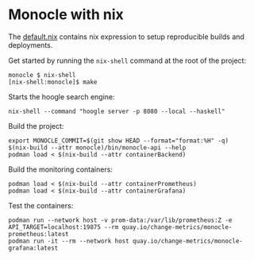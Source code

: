 Monocle with nix
================

The [default.nix](./default.nix) contains nix expression to setup
reproducible builds and deployments.

Get started by running the `nix-shell` command at the root of the project:

```ShellSession
monocle $ nix-shell
[nix-shell:monocle]$ make
```

Starts the hoogle search engine:

```ShellSession
nix-shell --command "hoogle server -p 8080 --local --haskell"
```

Build the project:

```
export MONOCLE_COMMIT=$(git show HEAD --format="format:%H" -q)
$(nix-build --attr monocle)/bin/monocle-api --help
podman load < $(nix-build --attr containerBackend)
```

Build the monitoring containers:

```ShellSession
podman load < $(nix-build --attr containerPrometheus)
podman load < $(nix-build --attr containerGrafana)
```

Test the containers:

```ShellSession
podman run --network host -v prom-data:/var/lib/prometheus:Z -e API_TARGET=localhost:19875 --rm quay.io/change-metrics/monocle-prometheus:latest
podman run -it --rm --network host quay.io/change-metrics/monocle-grafana:latest
```

